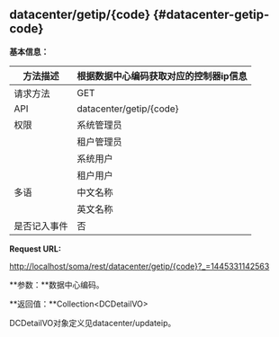 ## datacenter/getip/{code} {#datacenter-getip-code}

**基本信息：**

| 方法描述 | 根据数据中心编码获取对应的控制器ip信息 |
| --- | --- |
| 请求方法 | GET |
| API | datacenter/getip/{code} |
| 权限 | 系统管理员 | 是 |
|  | 租户管理员 | 否 |
|  | 系统用户 | 否 |
|  | 租户用户 | 否 |
| 多语 | 中文名称 | 根据数据中心编码获取对应的控制器ip信息 |
|  | 英文名称 | Get the controller and redis ip of the datacenter. |
| 是否记入事件 | 否 |

**Request URL:**

[http://localhost/soma/rest/datacenter/getip/{code}?_=1445331142563](http://localhost/soma/rest/datacenter/getip/%7bcode%7d?_=1445331142563)

**参数：**数据中心编码。

**返回值：**Collection&lt;DCDetailVO&gt;

DCDetailVO对象定义见datacenter/updateip。